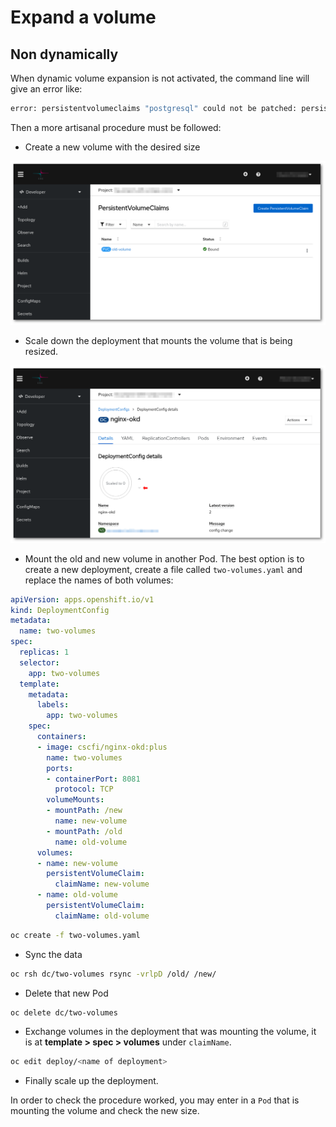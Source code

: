 # Expand a volume

## Non dynamically

When dynamic volume expansion is not activated, the command line will give an error like:

```sh
error: persistentvolumeclaims "postgresql" could not be patched: persistentvolumeclaims "postgresql" is forbidden: only dynamically provisioned pvc can be resized and the storageclass that provisions the pvc must support resize
```

Then a more artisanal procedure must be followed:

* Create a new volume with the desired size

![Create a new volume](img/Create-new-volume.png)

* Scale down the deployment that mounts the volume that is being resized.

![Scale down](img/Scale-down.png)

* Mount the old and new volume in another Pod. The best option is to create a new deployment, create a file called `two-volumes.yaml` and replace the names of both volumes:

```yaml
apiVersion: apps.openshift.io/v1
kind: DeploymentConfig
metadata:
  name: two-volumes
spec:
  replicas: 1
  selector:
    app: two-volumes
  template:
    metadata:
      labels:
        app: two-volumes
    spec:
      containers:
      - image: cscfi/nginx-okd:plus
        name: two-volumes
        ports:
        - containerPort: 8081
          protocol: TCP
        volumeMounts:
        - mountPath: /new
          name: new-volume
        - mountPath: /old
          name: old-volume
      volumes:
      - name: new-volume
        persistentVolumeClaim:
          claimName: new-volume
      - name: old-volume
        persistentVolumeClaim:
          claimName: old-volume
```

```sh
oc create -f two-volumes.yaml
```

* Sync the data

```sh
oc rsh dc/two-volumes rsync -vrlpD /old/ /new/
```

* Delete that new Pod

```sh
oc delete dc/two-volumes
```

* Exchange volumes in the deployment that was mounting the volume, it is at **template > spec > volumes** under `claimName`.

```sh
oc edit deploy/<name of deployment>
```

* Finally scale up the deployment.

In order to check the procedure worked, you may enter in a `Pod` that is mounting the volume and check the new size.
